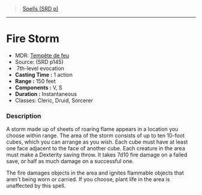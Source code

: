 ﻿---
!SpellItem
Family: SpellVO
Level: 7
Type: evocation
CastingTime: 1 action
Range: 150 feet
Components: V, S
Duration: Instantaneous
Classes: Cleric, Druid, Sorcerer
Id: spells_vo.md#fire-storm
ParentLink: spells_vo.md#spells-srd-p
Name: Fire Storm
ParentName: Spells (SRD p)
NameLevel: 1
AltName: '[Tempête de feu](hd_spells_tempete_de_feu.md)'
Source: (SRD p145)
Attributes:
  Name: Fire Storm
  Markdown: >+
    # <!--Name-->Fire Storm<!--/Name-->


    - MDR: <!--AltName-->[Tempête de feu](hd_spells_tempete_de_feu.md)<!--/AltName-->

    - Source: <!--Source-->(SRD p145)<!--/Source-->

    -  <!--Level-->7<!--/Level-->th-level <!--Type-->evocation<!--/Type-->

    - **Casting Time :** <!--CastingTime-->1 action<!--/CastingTime-->

    - **Range :** <!--Range-->150 feet<!--/Range-->

    - **Components :** <!--Components-->V, S<!--/Components-->

    - **Duration :** <!--Duration-->Instantaneous<!--/Duration-->

    - Classes: <!--Classes-->Cleric, Druid, Sorcerer<!--/Classes-->


    ### Description


    A storm made up of sheets of roaring flame appears in a location you choose within range. The area of the storm consists of up to ten 10-foot cubes, which you can arrange as you wish. Each cube must have at least one face adjacent to the face of another cube. Each creature in the area must make a Dexterity saving throw. It takes 7d10 fire damage on a failed save, or half as much damage on a successful one.


    The fire damages objects in the area and ignites flammable objects that aren't being worn or carried. If you choose, plant life in the area is unaffected by this spell.

  AltName: '[Tempête de feu](hd_spells_tempete_de_feu.md)'
  Source: (SRD p145)
  Level: 7
  Type: evocation
  CastingTime: 1 action
  Range: 150 feet
  Components: V, S
  Duration: Instantaneous
  Classes: Cleric, Druid, Sorcerer
AttributesDictionary: >+
  Name: Fire Storm

  Markdown: >+

    # <!--Name-->Fire Storm<!--/Name-->





    - MDR: <!--AltName-->[Tempête de feu](hd_spells_tempete_de_feu.md)<!--/AltName-->



    - Source: <!--Source-->(SRD p145)<!--/Source-->



    -  <!--Level-->7<!--/Level-->th-level <!--Type-->evocation<!--/Type-->



    - **Casting Time :** <!--CastingTime-->1 action<!--/CastingTime-->



    - **Range :** <!--Range-->150 feet<!--/Range-->



    - **Components :** <!--Components-->V, S<!--/Components-->



    - **Duration :** <!--Duration-->Instantaneous<!--/Duration-->



    - Classes: <!--Classes-->Cleric, Druid, Sorcerer<!--/Classes-->





    ### Description





    A storm made up of sheets of roaring flame appears in a location you choose within range. The area of the storm consists of up to ten 10-foot cubes, which you can arrange as you wish. Each cube must have at least one face adjacent to the face of another cube. Each creature in the area must make a Dexterity saving throw. It takes 7d10 fire damage on a failed save, or half as much damage on a successful one.





    The fire damages objects in the area and ignites flammable objects that aren't being worn or carried. If you choose, plant life in the area is unaffected by this spell.



  AltName: '[Tempête de feu](hd_spells_tempete_de_feu.md)'

  Source: (SRD p145)

  Level: 7

  Type: evocation

  CastingTime: 1 action

  Range: 150 feet

  Components: V, S

  Duration: Instantaneous

  Classes: Cleric, Druid, Sorcerer

---
> [Spells (SRD p)](srd_spells.md)

---

# Fire Storm

- MDR: [Tempête de feu](hd_spells_tempete_de_feu.md)
- Source: (SRD p145)
-  7th-level evocation
- **Casting Time :** 1 action
- **Range :** 150 feet
- **Components :** V, S
- **Duration :** Instantaneous
- Classes: Cleric, Druid, Sorcerer

### Description

A storm made up of sheets of roaring flame appears in a location you choose within range. The area of the storm consists of up to ten 10-foot cubes, which you can arrange as you wish. Each cube must have at least one face adjacent to the face of another cube. Each creature in the area must make a Dexterity saving throw. It takes 7d10 fire damage on a failed save, or half as much damage on a successful one.

The fire damages objects in the area and ignites flammable objects that aren't being worn or carried. If you choose, plant life in the area is unaffected by this spell.

